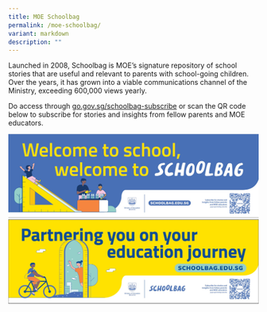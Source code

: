 ```yaml
---
title: MOE Schoolbag
permalink: /moe-schoolbag/
variant: markdown
description: ""
---
```

Launched in 2008, Schoolbag is MOE’s signature repository of school stories that are useful and relevant to parents with school-going children. Over the years, it has grown into a viable communications channel of the Ministry, exceeding 600,000 views yearly.  

Do access through [go.gov.sg/schoolbag-subscribe](go.gov.sg/schoolbag-subscribe)  or scan the QR code below to subscribe for stories and insights from fellow parents and MOE educators.

![](/images/Announcement/Welcome_to_SchoolBag_2025.jpg)
<br>
![](/images/Announcement/Partnering_on_Education_Journey_2025.jpg)